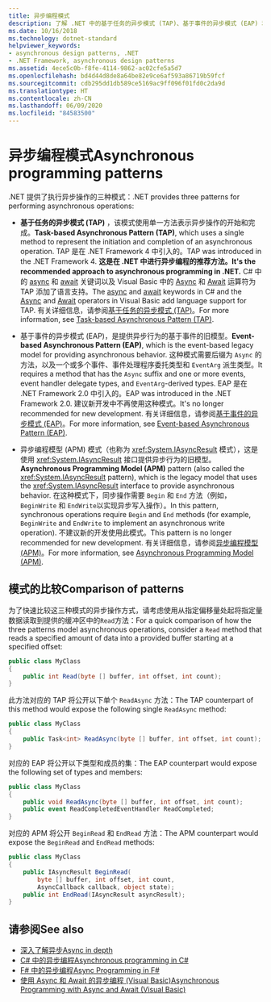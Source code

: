 ```yaml
---
title: 异步编程模式
description: 了解 .NET 中的基于任务的异步模式 (TAP)、基于事件的异步模式 (EAP) 和异步编程模型 (APM)。
ms.date: 10/16/2018
ms.technology: dotnet-standard
helpviewer_keywords:
- asynchronous design patterns, .NET
- .NET Framework, asynchronous design patterns
ms.assetid: 4ece5c0b-f8fe-4114-9862-ac02cfe5a5d7
ms.openlocfilehash: bd4d44d8de8a64be82e9ce6af593a86719b59fcf
ms.sourcegitcommit: cdb295dd1db589ce5169ac9ff096f01fd0c2da9d
ms.translationtype: HT
ms.contentlocale: zh-CN
ms.lasthandoff: 06/09/2020
ms.locfileid: "84583500"
---
```

# <a name="asynchronous-programming-patterns"></a><span data-ttu-id="775df-103">异步编程模式</span><span class="sxs-lookup"><span data-stu-id="775df-103">Asynchronous programming patterns</span></span>

<span data-ttu-id="775df-104">.NET 提供了执行异步操作的三种模式：</span><span class="sxs-lookup"><span data-stu-id="775df-104">.NET provides three patterns for performing asynchronous operations:</span></span>  

- <span data-ttu-id="775df-105">**基于任务的异步模式 (TAP)** ，该模式使用单一方法表示异步操作的开始和完成。</span><span class="sxs-lookup"><span data-stu-id="775df-105">**Task-based Asynchronous Pattern (TAP)**, which uses a single method to represent the initiation and completion of an asynchronous operation.</span></span> <span data-ttu-id="775df-106">TAP 是在 .NET Framework 4 中引入的。</span><span class="sxs-lookup"><span data-stu-id="775df-106">TAP was introduced in the .NET Framework 4.</span></span> <span data-ttu-id="775df-107">**这是在 .NET 中进行异步编程的推荐方法。**</span><span class="sxs-lookup"><span data-stu-id="775df-107">**It's the recommended approach to asynchronous programming in .NET.**</span></span> <span data-ttu-id="775df-108">C# 中的 [async](../../csharp/language-reference/keywords/async.md) 和 [await](../../csharp/language-reference/operators/await.md) 关键词以及 Visual Basic 中的 [Async](../../visual-basic/language-reference/modifiers/async.md) 和 [Await](../../visual-basic/language-reference/operators/await-operator.md) 运算符为 TAP 添加了语言支持。</span><span class="sxs-lookup"><span data-stu-id="775df-108">The [async](../../csharp/language-reference/keywords/async.md) and [await](../../csharp/language-reference/operators/await.md) keywords in C# and the [Async](../../visual-basic/language-reference/modifiers/async.md) and [Await](../../visual-basic/language-reference/operators/await-operator.md) operators in Visual Basic add language support for TAP.</span></span> <span data-ttu-id="775df-109">有关详细信息，请参阅[基于任务的异步模式 (TAP)](task-based-asynchronous-pattern-tap.md)。</span><span class="sxs-lookup"><span data-stu-id="775df-109">For more information, see [Task-based Asynchronous Pattern (TAP)](task-based-asynchronous-pattern-tap.md).</span></span>  

- <span data-ttu-id="775df-110">基于事件的异步模式 (EAP)，是提供异步行为的基于事件的旧模型。</span><span class="sxs-lookup"><span data-stu-id="775df-110">**Event-based Asynchronous Pattern (EAP)**, which is the event-based legacy model for providing asynchronous behavior.</span></span> <span data-ttu-id="775df-111">这种模式需要后缀为 `Async` 的方法，以及一个或多个事件、事件处理程序委托类型和 `EventArg` 派生类型。</span><span class="sxs-lookup"><span data-stu-id="775df-111">It requires a method that has the `Async` suffix and one or more events, event handler delegate types, and `EventArg`-derived types.</span></span> <span data-ttu-id="775df-112">EAP 是在 .NET Framework 2.0 中引入的。</span><span class="sxs-lookup"><span data-stu-id="775df-112">EAP was introduced in the .NET Framework 2.0.</span></span> <span data-ttu-id="775df-113">建议新开发中不再使用这种模式。</span><span class="sxs-lookup"><span data-stu-id="775df-113">It's no longer recommended for new development.</span></span> <span data-ttu-id="775df-114">有关详细信息，请参阅[基于事件的异步模式 (EAP)](event-based-asynchronous-pattern-eap.md)。</span><span class="sxs-lookup"><span data-stu-id="775df-114">For more information, see [Event-based Asynchronous Pattern (EAP)](event-based-asynchronous-pattern-eap.md).</span></span>  

- <span data-ttu-id="775df-115">异步编程模型 (APM) 模式（也称为 <xref:System.IAsyncResult> 模式），这是使用 <xref:System.IAsyncResult> 接口提供异步行为的旧模型。</span><span class="sxs-lookup"><span data-stu-id="775df-115">**Asynchronous Programming Model (APM)** pattern (also called the <xref:System.IAsyncResult> pattern), which is the legacy model that uses the <xref:System.IAsyncResult> interface to provide asynchronous behavior.</span></span> <span data-ttu-id="775df-116">在这种模式下，同步操作需要 `Begin` 和 `End` 方法（例如，`BeginWrite` 和 `EndWrite`以实现异步写入操作）。</span><span class="sxs-lookup"><span data-stu-id="775df-116">In this pattern, synchronous operations require `Begin` and `End` methods (for example, `BeginWrite` and `EndWrite` to implement an asynchronous write operation).</span></span> <span data-ttu-id="775df-117">不建议新的开发使用此模式。</span><span class="sxs-lookup"><span data-stu-id="775df-117">This pattern is no longer recommended for new development.</span></span> <span data-ttu-id="775df-118">有关详细信息，请参阅[异步编程模型 (APM)](asynchronous-programming-model-apm.md)。</span><span class="sxs-lookup"><span data-stu-id="775df-118">For more information, see [Asynchronous Programming Model (APM)](asynchronous-programming-model-apm.md).</span></span>  
  
## <a name="comparison-of-patterns"></a><span data-ttu-id="775df-119">模式的比较</span><span class="sxs-lookup"><span data-stu-id="775df-119">Comparison of patterns</span></span>

<span data-ttu-id="775df-120">为了快速比较这三种模式的异步操作方式，请考虑使用从指定偏移量处起将指定量数据读取到提供的缓冲区中的`Read`方法：</span><span class="sxs-lookup"><span data-stu-id="775df-120">For a quick comparison of how the three patterns model asynchronous operations, consider a `Read` method that reads a specified amount of data into a provided buffer starting at a specified offset:</span></span>  
  
```csharp  
public class MyClass  
{  
    public int Read(byte [] buffer, int offset, int count);  
}  
```  

<span data-ttu-id="775df-121">此方法对应的 TAP 将公开以下单个 `ReadAsync` 方法：</span><span class="sxs-lookup"><span data-stu-id="775df-121">The TAP counterpart of this method would expose the following single `ReadAsync` method:</span></span>  
  
```csharp
public class MyClass  
{  
    public Task<int> ReadAsync(byte [] buffer, int offset, int count);  
}  
```

<span data-ttu-id="775df-122">对应的 EAP 将公开以下类型和成员的集：</span><span class="sxs-lookup"><span data-stu-id="775df-122">The EAP counterpart would expose the following set of types and members:</span></span>  
  
```csharp  
public class MyClass  
{  
    public void ReadAsync(byte [] buffer, int offset, int count);  
    public event ReadCompletedEventHandler ReadCompleted;  
}  
```  
  
<span data-ttu-id="775df-123">对应的 APM 将公开 `BeginRead` 和 `EndRead` 方法：</span><span class="sxs-lookup"><span data-stu-id="775df-123">The APM counterpart would expose the `BeginRead` and `EndRead` methods:</span></span>  
  
```csharp  
public class MyClass  
{  
    public IAsyncResult BeginRead(  
        byte [] buffer, int offset, int count,
        AsyncCallback callback, object state);  
    public int EndRead(IAsyncResult asyncResult);  
}  
```  

## <a name="see-also"></a><span data-ttu-id="775df-124">请参阅</span><span class="sxs-lookup"><span data-stu-id="775df-124">See also</span></span>

- [<span data-ttu-id="775df-125">深入了解异步</span><span class="sxs-lookup"><span data-stu-id="775df-125">Async in depth</span></span>](../async-in-depth.md)
- [<span data-ttu-id="775df-126">C# 中的异步编程</span><span class="sxs-lookup"><span data-stu-id="775df-126">Asynchronous programming in C#</span></span>](../../csharp/async.md)
- [<span data-ttu-id="775df-127">F# 中的异步编程</span><span class="sxs-lookup"><span data-stu-id="775df-127">Async Programming in F#</span></span>](../../fsharp/tutorials/asynchronous-and-concurrent-programming/async.md)
- [<span data-ttu-id="775df-128">使用 Async 和 Await 的异步编程 (Visual Basic)</span><span class="sxs-lookup"><span data-stu-id="775df-128">Asynchronous Programming with Async and Await (Visual Basic)</span></span>](../../visual-basic/programming-guide/concepts/async/index.md)

